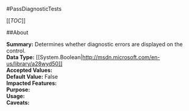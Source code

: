 #PassDiagnosticTests

[[_TOC_]]

##About

**Summary:**  Determines whether diagnostic errors are displayed on the control.   
**Data Type:** [[System.Boolean|http://msdn.microsoft.com/en-us/library/a28wyd50]]  
**Accepted Values:**   
**Default Value:** False  
**Impacted Features:**   
**Purpose:**   
**Usage:**   
**Caveats:**   

